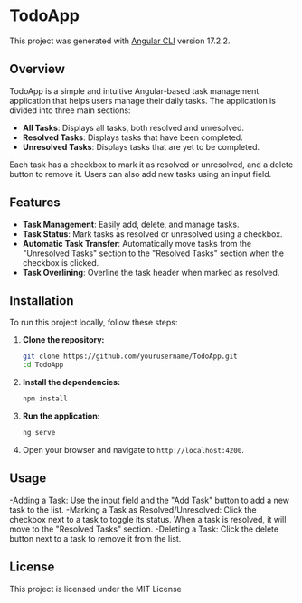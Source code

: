 # TodoApp

This project was generated with [Angular CLI](https://github.com/angular/angular-cli) version 17.2.2.

## Overview

TodoApp is a simple and intuitive Angular-based task management application that helps users manage their daily tasks. The application is divided into three main sections:
- **All Tasks**: Displays all tasks, both resolved and unresolved.
- **Resolved Tasks**: Displays tasks that have been completed.
- **Unresolved Tasks**: Displays tasks that are yet to be completed.

Each task has a checkbox to mark it as resolved or unresolved, and a delete button to remove it. Users can also add new tasks using an input field.

## Features

- **Task Management**: Easily add, delete, and manage tasks.
- **Task Status**: Mark tasks as resolved or unresolved using a checkbox.
- **Automatic Task Transfer**: Automatically move tasks from the "Unresolved Tasks" section to the "Resolved Tasks" section when the checkbox is clicked.
- **Task Overlining**: Overline the task header when marked as resolved.

## Installation

To run this project locally, follow these steps:

1. **Clone the repository:**
   ```bash
   git clone https://github.com/yourusername/TodoApp.git
   cd TodoApp
   
2. **Install the dependencies:**
    ```bash
    npm install
    ```

3. **Run the application:**
    ```bash
    ng serve
    ```

4. Open your browser and navigate to `http://localhost:4200`.

## Usage

-Adding a Task: Use the input field and the "Add Task" button to add a new task to the list.
-Marking a Task as Resolved/Unresolved: Click the checkbox next to a task to toggle its status. When a task is resolved, it will move to the "Resolved Tasks" section.
-Deleting a Task: Click the delete button next to a task to remove it from the list.

## License

This project is licensed under the MIT License
